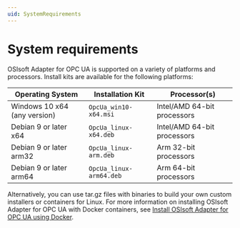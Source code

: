 ```yaml
---
uid: SystemRequirements
--- 
```


# System requirements

OSIsoft Adapter for OPC UA is supported on a variety of platforms and processors. Install kits are available for the following platforms:

| Operating System | Installation Kit | Processor(s) |
|-------------------|----------------------------------|-------------|
| Windows 10 x64 (any version)| `OpcUa_win10-x64.msi`     | Intel/AMD 64-bit processors |
| Debian 9 or later x64 | `OpcUa_linux-x64.deb`     | Intel/AMD 64-bit processors |
| Debian 9 or later arm32 | `OpcUa_linux-arm.deb`  | Arm 32-bit processors |
| Debian 9 or later arm64 | `OpcUa_linux-arm64.deb`  | Arm 64-bit processors |

Alternatively, you can use tar.gz files with binaries to build your own custom installers or containers for Linux. For more information on installing OSIsoft Adapter for OPC UA with Docker containers, see [Install OSIsoft Adapter for OPC UA using Docker](xref:InstallOSIsoftAdapterForOPCUAUsingDocker).
